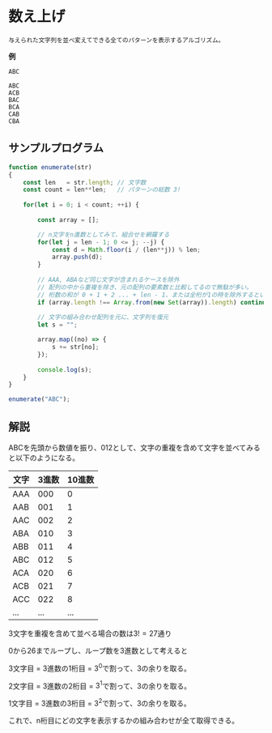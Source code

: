 # 数え上げ

```
与えられた文字列を並べ変えてできる全てのパターンを表示するアルゴリズム。
```



**例**

```
ABC
```

```
ABC
ACB
BAC
BCA
CAB
CBA
```



## サンプルプログラム

```js
function enumerate(str) 
{
    const len   = str.length; // 文字数
    const count = len**len;   // パターンの総数 3!
    
    for(let i = 0; i < count; ++i) {
    
        const array = [];    

        // n文字をn進数としてみて、組合せを網羅する
        for(let j = len - 1; 0 <= j; --j) {
            const d = Math.floor(i / (len**j)) % len;
            array.push(d);
        }
    
        // AAA, ABAなど同じ文字が含まれるケースを除外
        // 配列の中から重複を除き、元の配列の要素数と比較してるので無駄が多い。
        // 桁数の和が 0 + 1 + 2 ... + len - 1、または全桁が1の時を除外するという条件の方が軽そう。
		if (array.length !== Array.from(new Set(array)).length) continue;
        
        // 文字の組み合わせ配列を元に、文字列を復元
        let s = "";

        array.map((no) => {
            s += str[no];
        });
        
        console.log(s);
    }
}

enumerate("ABC");
```



## 解説

ABCを先頭から数値を振り、012として、文字の重複を含めて文字を並べてみると以下のようになる。

| 文字 | 3進数 | 10進数 |
| ---- | ----- | ------ |
| AAA  | 000   | 0      |
| AAB  | 001   | 1      |
| AAC  | 002   | 2      |
| ABA  | 010   | 3      |
| ABB  | 011   | 4      |
| ABC  | 012   | 5      |
| ACA  | 020   | 6      |
| ACB  | 021   | 7      |
| ACC  | 022   | 8      |
| ...  | ...   | ...    |

3文字を重複を含めて並べる場合の数は$3! = 27$通り



0から26までループし、ループ数を3進数として考えると

3文字目 = 3進数の1桁目 = $3^0$で割って、3の余りを取る。

2文字目 = 3進数の2桁目 = $3^1$で割って、3の余りを取る。

1文字目 = 3進数の3桁目 = $3^2$で割って、3の余りを取る。



これで、n桁目にどの文字を表示するかの組み合わせが全て取得できる。